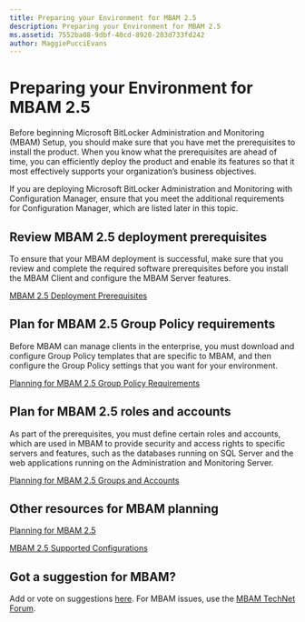 ```yaml
---
title: Preparing your Environment for MBAM 2.5
description: Preparing your Environment for MBAM 2.5
ms.assetid: 7552ba08-9dbf-40cd-8920-203d733fd242
author: MaggiePucciEvans
---
```


# Preparing your Environment for MBAM 2.5


Before beginning Microsoft BitLocker Administration and Monitoring (MBAM) Setup, you should make sure that you have met the prerequisites to install the product. When you know what the prerequisites are ahead of time, you can efficiently deploy the product and enable its features so that it most effectively supports your organization’s business objectives.

If you are deploying Microsoft BitLocker Administration and Monitoring with Configuration Manager, ensure that you meet the additional requirements for Configuration Manager, which are listed later in this topic.

## Review MBAM 2.5 deployment prerequisites


To ensure that your MBAM deployment is successful, make sure that you review and complete the required software prerequisites before you install the MBAM Client and configure the MBAM Server features.

[MBAM 2.5 Deployment Prerequisites](mbam-25-deployment-prerequisites.md)

## Plan for MBAM 2.5 Group Policy requirements


Before MBAM can manage clients in the enterprise, you must download and configure Group Policy templates that are specific to MBAM, and then configure the Group Policy settings that you want for your environment.

[Planning for MBAM 2.5 Group Policy Requirements](planning-for-mbam-25-group-policy-requirements.md)

## Plan for MBAM 2.5 roles and accounts


As part of the prerequisites, you must define certain roles and accounts, which are used in MBAM to provide security and access rights to specific servers and features, such as the databases running on SQL Server and the web applications running on the Administration and Monitoring Server.

[Planning for MBAM 2.5 Groups and Accounts](planning-for-mbam-25-groups-and-accounts.md)

## Other resources for MBAM planning


[Planning for MBAM 2.5](planning-for-mbam-25.md)

[MBAM 2.5 Supported Configurations](mbam-25-supported-configurations.md)

## Got a suggestion for MBAM?


Add or vote on suggestions [here](http://mbam.uservoice.com/forums/268571-microsoft-bitlocker-administration-and-monitoring). For MBAM issues, use the [MBAM TechNet Forum](https://social.technet.microsoft.com/Forums/home?forum=mdopmbam).

 

 





